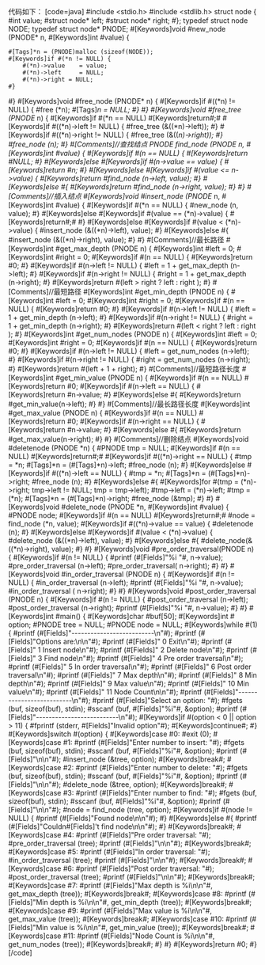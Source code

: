 代码如下：
[code=java]
#include <stdio.h>
#include <stdlib.h>
struct node {
	#int				value;
	#struct node* 	left;
	#struct node* 	right;
#};
typedef struct node  NODE;
typedef struct node* PNODE;
#[Keywords]void #new_node (PNODE* n, #[Keywords]int #value) {

	#[Tags]*n = (PNODE)malloc (sizeof(NODE));
	#[Keywords]if #(*n != NULL) {
	    #(*n)->value	= value;
		#(*n)->left 	= NULL;
		#(*n)->right = NULL;
 	#}
#}
#[Keywords]void #free_node (PNODE* n) {
	#[Keywords]if #((*n) != NULL) {
		#free (*n);
		#[Tags]*n = NULL;
 	#}
#}
#[Keywords]void #free_tree (PNODE* n) {
    #[Keywords]if #(*n == NULL) #[Keywords]return#;#
	#[Keywords]if #((*n)->left != NULL) {
	    #free_tree (&((*n)->left));
 	#}
	#[Keywords]if #((*n)->right != NULL) {
	    #free_tree (&((*n)->right));
	#}
	#free_node (n);
#}
#[Comments]//查找结点
PNODE find_node (PNODE n, #[Keywords]int #value) {
	#[Keywords]if #(n == NULL) {
		#[Keywords]return #NULL;
	#} #[Keywords]else #[Keywords]if #(n->value == value) {
	    #[Keywords]return #n;
 	#} #[Keywords]else #[Keywords]if #(value <= n->value) {
 	    #[Keywords]return #find_node (n->left, value);
  	#} #[Keywords]else #{
  	    #[Keywords]return #find_node (n->right, value);
	#}
#}
#[Comments]//插入结点
#[Keywords]void #insert_node (PNODE* n, #[Keywords]int #value) {
	#[Keywords]if #(*n == NULL) {
		#new_node (n, value);
    #} #[Keywords]else #[Keywords]if #(value == (*n)->value) {
        #[Keywords]return#;#
	#} #[Keywords]else #[Keywords]if #(value < (*n)->value) {
        #insert_node (&((*n)->left), value);
	#} #[Keywords]else #{
		#insert_node (&((*n)->right), value);
	#}
#}
#[Comments]//最长路径
#[Keywords]int #get_max_depth (PNODE n) {
  #[Keywords]int #left = 0;
  #[Keywords]int #right = 0;
    	#[Keywords]if #(n == NULL) {
  	    #[Keywords]return #0;
	#}
		#[Keywords]if #(n->left != NULL) {
		#left = 1 + get_max_depth (n->left);
	#}
	#[Keywords]if #(n->right != NULL) {
		#right = 1 + get_max_depth (n->right);
	#}
 	#[Keywords]return #(left > right ? left : right );
#}
#[Comments]//最短路径
#[Keywords]int #get_min_depth (PNODE n) {
  #[Keywords]int #left = 0;
  #[Keywords]int #right = 0;
  	#[Keywords]if #(n == NULL) {
  	    #[Keywords]return #0;
	#}
	#[Keywords]if #(n->left != NULL) {
		#left = 1 + get_min_depth (n->left);
	#}
	#[Keywords]if #(n->right != NULL) {
		#right = 1 + get_min_depth (n->right);
	#}
	#[Keywords]return #(left < right ? left : right );
#}
#[Keywords]int #get_num_nodes (PNODE n) {
  #[Keywords]int #left = 0;
  #[Keywords]int #right = 0;
  	#[Keywords]if #(n == NULL) {
  	    #[Keywords]return #0;
	#}
	#[Keywords]if #(n->left != NULL) {
		#left = get_num_nodes (n->left);
	#}
	#[Keywords]if #(n->right != NULL) {
		#right = get_num_nodes (n->right);
	#}
	#[Keywords]return #(left + 1 + right);
#}
#[Comments]//最短路径长度
#[Keywords]int #get_min_value (PNODE n) {
    #[Keywords]if #(n == NULL) #[Keywords]return #0;
	#[Keywords]if #(n->left == NULL) {
	    #[Keywords]return #n->value;
 	#} #[Keywords]else #{
 	    #[Keywords]return #get_min_value(n->left);
  	#}
#}
#[Comments]//最长路径长度
#[Keywords]int #get_max_value (PNODE n) {
	#[Keywords]if #(n == NULL) #[Keywords]return #0;
	#[Keywords]if #(n->right == NULL) {
	    #[Keywords]return #n->value;
 	#} #[Keywords]else #{
 	    #[Keywords]return #get_max_value(n->right);
  	#}
#}
#[Comments]//删除结点
#[Keywords]void #deletenode (PNODE *n) {
	#PNODE tmp = NULL;
	#[Keywords]if #(n == NULL) #[Keywords]return#;#
	#[Keywords]if #((*n)->right == NULL) {
	    #tmp = *n;
	    #[Tags]*n = (#[Tags]*n)->left;
	    #free_node (n);
	#} #[Keywords]else #[Keywords]if #((*n)->left == NULL) {
	    #tmp = *n;
	    #[Tags]*n = (#[Tags]*n)->right;
	    #free_node (n);
	#} #[Keywords]else #{
        #[Keywords]for #(tmp = (*n)->right; tmp->left != NULL; tmp = tmp->left);
        #tmp->left = (*n)->left;
        #tmp = (*n);
        #[Tags]*n = (#[Tags]*n)->right;
        #free_node (&tmp);
	#}
#}
#[Keywords]void #delete_node (PNODE *n, #[Keywords]int #value) {
	#PNODE node;
    #[Keywords]if #(n == NULL) #[Keywords]return#;#
    #node = find_node (*n, value);
	#[Keywords]if #((*n)->value == value) {
		#deletenode (n);
    #} #[Keywords]else #[Keywords]if #(value < (*n)->value) {
		#delete_node (&((*n)->left), value);
    #} #[Keywords]else #{
		#delete_node(&((*n)->right), value);
	#}
#}
#[Keywords]void #pre_order_traversal(PNODE n)
{
    #[Keywords]if #(n != NULL) {
		#printf (#[Fields]"%i "#, n->value);
        #pre_order_traversal (n->left);
        #pre_order_traversal( n->right);
    #}
#}
#[Keywords]void #in_order_traversal (PNODE n)
{
    #[Keywords]if #(n != NULL) {
        #in_order_traversal (n->left);
        #printf (#[Fields]"%i "#, n->value);
        #in_order_traversal ( n->right);
    #}
#}
#[Keywords]void #post_order_traversal (PNODE n)
{
    #[Keywords]if #(n != NULL) {
        #post_order_traversal (n->left);
        #post_order_traversal (n->right);
        #printf (#[Fields]"%i "#, n->value);
    #}
#}
#[Keywords]int #main() {
	#[Keywords]char #buf[50];
	#[Keywords]int # option;
	#PNODE tree = NULL;
    #PNODE node = NULL;
    	#[Keywords]while #(1) {
		#printf (#[Fields]"--------------------------\n"#);
		#printf (#[Fields]"Options are:\n\n"#);
		#printf (#[Fields]" 0  Exit\n"#);
		#printf (#[Fields]" 1  Insert node\n"#);
		#printf (#[Fields]" 2  Delete node\n"#);
		#printf (#[Fields]" 3  Find node\n"#);
		#printf (#[Fields]" 4  Pre order traversal\n"#);
		#printf (#[Fields]" 5  In order traversal\n"#);
		#printf (#[Fields]" 6  Post order traversal\n"#);
		#printf (#[Fields]" 7  Max depth\n"#);
		#printf (#[Fields]" 8  Min depth\n"#);
		#printf (#[Fields]" 9  Max value\n"#);
		#printf (#[Fields]" 10 Min value\n"#);
		#printf (#[Fields]" 11 Node Count\n\n"#);
		#printf (#[Fields]"--------------------------\n"#);
		#printf (#[Fields]"Select an option: "#);
		#fgets (buf, sizeof(buf), stdin);
		#sscanf (buf, #[Fields]"%i"#, &option);
		#printf (#[Fields]"--------------------------\n"#);
		#[Keywords]if #(option < 0 || option > 11) {
		    #fprintf (stderr, #[Fields]"Invalid option"#);
		    #[Keywords]continue#;
		#}
			#[Keywords]switch #(option) {
		    #[Keywords]case #0:
		        #exit (0);
		    #[Keywords]case #1:
		        #printf (#[Fields]"Enter number to insert: "#);
				#fgets (buf, sizeof(buf), stdin);
				#sscanf (buf, #[Fields]"%i"#, &option);
				#printf (#[Fields]"\n\n"#);
				#insert_node (&tree, option);
				#[Keywords]break#;
		    #[Keywords]case #2:
            	#printf (#[Fields]"Enter number to delete: "#);
				#fgets (buf, sizeof(buf), stdin);
				#sscanf (buf, #[Fields]"%i"#, &option);
				#printf (#[Fields]"\n\n"#);
				#delete_node (&tree, option);
				#[Keywords]break#;
		    #[Keywords]case #3:
            	#printf (#[Fields]"Enter number to find: "#);
				#fgets (buf, sizeof(buf), stdin);
				#sscanf (buf, #[Fields]"%i"#, &option);
				#printf (#[Fields]"\n\n"#);
				#node = find_node (tree, option);
				#[Keywords]if #(node != NULL) {
				    #printf (#[Fields]"Found node\n\n"#);
				#} #[Keywords]else #{
				    #printf (#[Fields]"Couldn#[Fields]'t find node\n\n"#);
				#}
				#[Keywords]break#;
		    #[Keywords]case #4:
				#printf (#[Fields]"Pre order traversal: "#);
				#pre_order_traversal (tree);
				#printf (#[Fields]"\n\n"#);
				#[Keywords]break#;
		    #[Keywords]case #5:
		        #printf (#[Fields]"In order traversal: "#);
		    	#in_order_traversal (tree);
		    	#printf (#[Fields]"\n\n"#);
		    	#[Keywords]break#;
		    #[Keywords]case #6:
		        #printf (#[Fields]"Post order traversal: "#);
		    	#post_order_traversal (tree);
       			#printf (#[Fields]"\n\n"#);
		    	#[Keywords]break#;
		    #[Keywords]case #7:
		        #printf (#[Fields]"Max depth is %i\n\n"#, get_max_depth (tree));
		        #[Keywords]break#;
		    #[Keywords]case #8:
		        #printf (#[Fields]"Min depth is %i\n\n"#, get_min_depth (tree));
		        #[Keywords]break#;
		    #[Keywords]case #9:
		        #printf (#[Fields]"Max value is %i\n\n"#, get_max_value (tree));
		        #[Keywords]break#;
		    #[Keywords]case #10:
		        #printf (#[Fields]"Min value is %i\n\n"#, get_min_value (tree));
		        #[Keywords]break#;
      		#[Keywords]case #11:
		        #printf (#[Fields]"Node Count is %i\n\n"#, get_num_nodes (tree));
		        #[Keywords]break#;
		#}
 	#}
	#[Keywords]return #0;
#}
[/code]